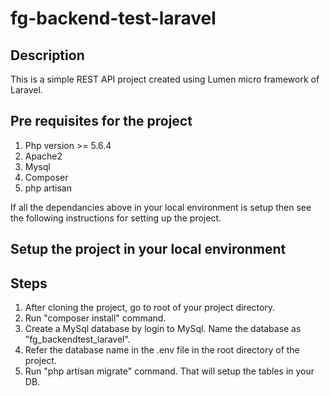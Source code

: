 # fg-backend-test-laravel

## Description
This is a simple REST API project created using Lumen micro framework of Laravel.

## Pre requisites for the project

1. Php version >= 5.6.4
2. Apache2
3. Mysql
4. Composer
5. php artisan

If all the dependancies above in your local environment is setup then see the following instructions for setting up the project.

## Setup the project in your local environment

## Steps

1. After cloning the project, go to root of your project directory.
2. Run "composer install" command.
3. Create a MySql database by login to MySql. Name the database as "fg_backendtest_laravel".
4. Refer the database name in the .env file in the root directory of the project.
5. Run "php artisan migrate" command. That will setup the tables in your DB.